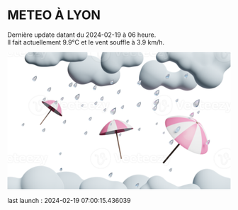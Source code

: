 # METEO À LYON

Dernière update datant du 2024-02-19 à 06 heure.  
Il fait actuellement 9.9°C et le vent souffle à 3.9 km/h.      

![](./.github/rain.png)

last launch : 2024-02-19 07:00:15.436039
